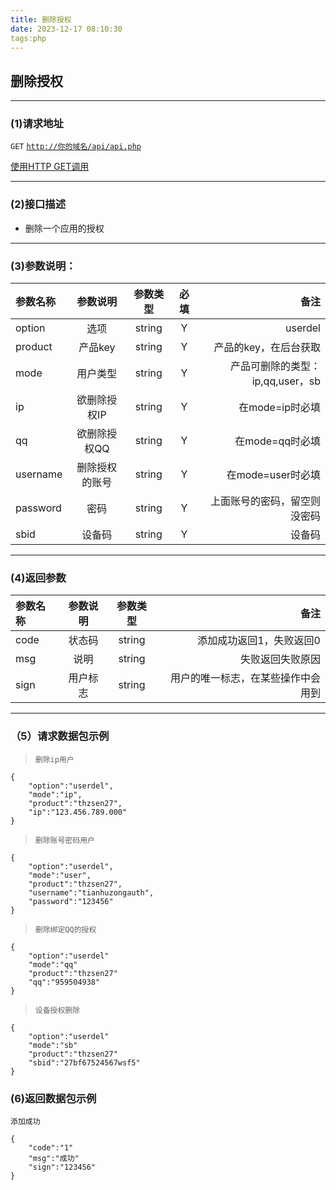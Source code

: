```yaml
---
title: 删除授权
date: 2023-12-17 08:10:30
tags:php
---
```

## 删除授权
- - -
### (1)请求地址
<code>GET</code> <code><http://你的域名/api/api.php></code>

<u>使用HTTP GET调用</u>
- - -

### (2)接口描述
- 删除一个应用的授权
- - -

### (3)参数说明：
| 参数名称 |    参数说明    | 参数类型 | 必填  |                             备注 |
| :------- | :------------: | :------: | :---: | -------------------------------: |
| option   |      选项      |  string  |   Y   |                          userdel |
| product  |    产品key     |  string  |   Y   |            产品的key，在后台获取 |
| mode     |    用户类型    |  string  |   Y   | 产品可删除的类型：ip,qq,user，sb |
| ip       |  欲删除授权IP  |  string  |   Y   |                  在mode=ip时必填 |
| qq       |  欲删除授权QQ  |  string  |   Y   |                  在mode=qq时必填 |
| username | 删除授权的账号 |  string  |   Y   |                在mode=user时必填 |
| password |      密码      |  string  |   Y   |     上面账号的密码，留空则没密码 |
| sbid     |     设备码     |  string  |   Y   |                           设备码 |
- - -
### (4)返回参数
| 参数名称 | 参数说明 | 参数类型 |                               备注 |
| :------- | :------: | :------: | ---------------------------------: |
| code     |  状态码  |  string  |           添加成功返回1，失败返回0 |
| msg      |   说明   |  string  |                   失败返回失败原因 |
| sign     | 用户标志 |  string  | 用户的唯一标志，在某些操作中会用到 |

- - -
### （5）请求数据包示例
><code>删除ip用户</code>
```json{.line-numbers}
{
    "option":"userdel",
    "mode":"ip",
    "product":"thzsen27",
    "ip":"123.456.789.000"
}
```
><code>删除账号密码用户</code>
```cpp{.line-numbers}
{
    "option":"userdel",
    "mode":"user",
    "product":"thzsen27",
    "username":"tianhuzongauth",
    "password":"123456"
}
```
><code>删除绑定QQ的授权</code>
```cpp{.line-numbers}
{
    "option":"userdel"
    "mode":"qq"
    "product":"thzsen27"
    "qq":"959504938"
}
```
><code>设备授权删除</code>
```cpp{.line-numbers}
{
    "option":"userdel"
    "mode":"sb"
    "product":"thzsen27"
    "sbid":"27bf67524567wsf5"
}
```

### (6)返回数据包示例

<code>添加成功</code>

```cpp{.line-numbers}
{
    "code":"1"
    "msg":"成功"
    "sign":"123456"
}
```